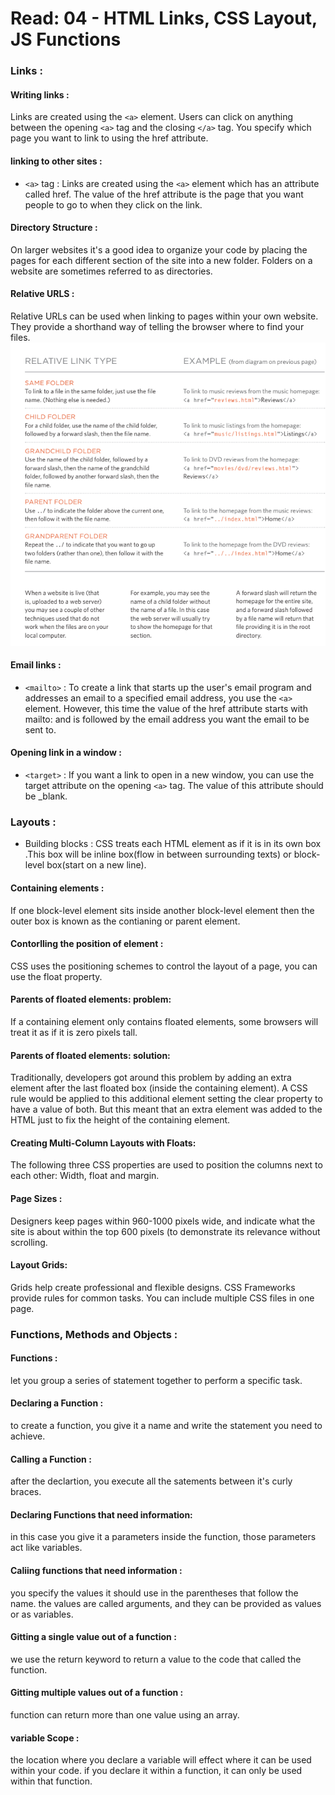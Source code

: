 # Read: 04 - HTML Links, CSS Layout, JS Functions

### Links : 
#### Writing links :
Links are created using the `<a>` element. Users can click on anything between the opening `<a>` tag and the closing `</a>` tag. You specify which page you want to link to using the href attribute. 
#### linking to other sites :
* `<a>` tag : Links are created using the `<a>` 
element which has an attribute called href. The value of the href attribute is the page that you want people to go to when they click on the link.
#### Directory Structure :
On larger websites it's a good idea to organize your code by placing the pages for each different section of the site into a new folder. Folders on a website are sometimes referred to as directories.
#### Relative URLS :
Relative URLs can be used when linking to pages within your own website. They provide a shorthand way of telling the browser where to find your files.
![img](../images/links.png)
#### Email links :
* `<mailto>` : To create a link that starts up the user's email program and addresses an email to a specified email address, you use the `<a>` element. However, this time the value of the href attribute starts with mailto: and is followed by the email address you want the email to be sent to.
#### Opening link in a window :
* `<target>` : If you want a link to open in a new window, you can use the target attribute on the opening `<a>` tag. The value of this attribute should be _blank.
### Layouts :
* Building blocks : CSS treats each HTML element as if it is in its own box .This box will be inline box(flow in between surrounding texts) or block-level box(start on a new line).
#### Containing elements :
If one block-level element sits inside another block-level element then the outer box is known as the contianing or parent element.
#### Contorlling the position of element :
CSS uses the positioning schemes to control the layout of a page, you can use the float property.
#### Parents of floated elements: problem:
 If a containing element only contains floated elements, some browsers will treat it as if it is zero pixels tall.
 #### Parents of floated elements: solution:
 Traditionally, developers got around this problem by adding an extra element after the last floated box (inside the containing element). A CSS rule would be applied to this additional element setting the clear property to have a value of both. But this meant that an extra element was added to the HTML just to fix the height of the containing element.
 #### Creating Multi-Column Layouts with Floats:
The following three CSS properties are used to position the columns next to each other: Width, float and margin.
#### Page Sizes :
Designers keep pages within 960-1000 pixels wide,
and indicate what the site is about within the top 600
pixels (to demonstrate its relevance without scrolling.
#### Layout Grids:
Grids help create professional and flexible designs. CSS Frameworks provide rules for common tasks. You can include multiple CSS files in one page.


### Functions, Methods and Objects :
#### Functions : 
let you group a series of statement together to perform a specific task.
#### Declaring a Function : 
to create a function, you give it a name and write the statement you need to achieve.
#### Calling a Function : 
after the declartion, you execute all the satements between it's curly braces.
#### Declaring Functions that need information:
in this case you give it a parameters inside the function, those parameters act like variables.
#### Caliing functions that need information :
you specify the values it should use in the parentheses that follow the name. the values are called arguments, and they can be provided as values or as  variables.
#### Gitting a single value out of a function :
we use the return keyword to return a value to the code that called the function.
#### Gitting multiple values out of a function :
function can return more than one value using an array.
#### variable Scope : 
the location where you declare a variable will effect where it can be used within your code. if you declare it within a function, it can only be used within that function.